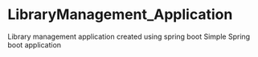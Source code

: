 # LibraryManagement_Application
Library management application created using spring boot
Simple Spring boot application
